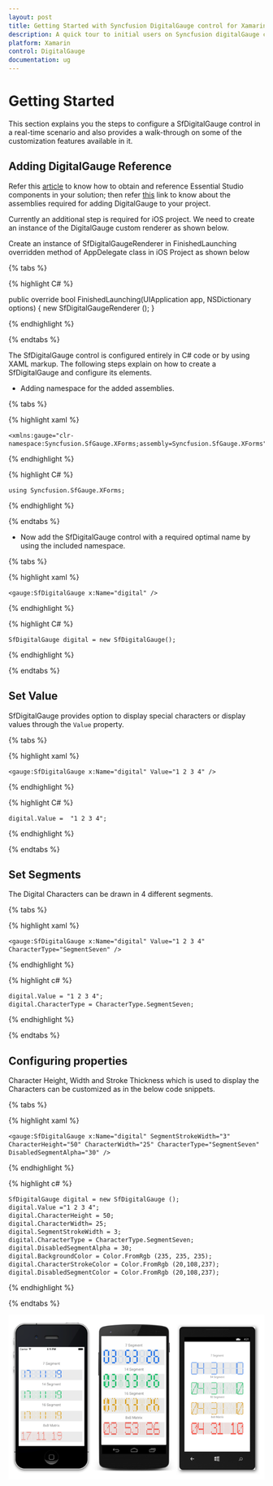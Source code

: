 ```yaml
---
layout: post
title: Getting Started with Syncfusion DigitalGauge control for Xamarin.Forms
description: A quick tour to initial users on Syncfusion digitalGauge control for Xamarin.Forms platform
platform: Xamarin
control: DigitalGauge
documentation: ug
---
```


# Getting Started

This section explains you the steps to configure a SfDigitalGauge control in a real-time scenario and also provides a walk-through on some of the customization features available in it.

## Adding DigitalGauge Reference

Refer this [article](https://help.syncfusion.com/xamarin/introduction/download-and-installation) to know how to obtain and reference Essential Studio components in your solution; then refer [this](https://help.syncfusion.com/xamarin/introduction/control-dependencies#sfdigitalgauge) link to know about the assemblies required for adding DigitalGauge to your project.

Currently an additional step is required for iOS project. We need to create an instance of the DigitalGauge custom renderer as shown below. 

Create an instance of SfDigitalGaugeRenderer in FinishedLaunching overridden method of AppDelegate class in iOS Project as shown below

{% tabs %}

{% highlight C# %}

public override bool FinishedLaunching(UIApplication app, NSDictionary options)
{
    new SfDigitalGaugeRenderer ();
}	

{% endhighlight %}

{% endtabs %}

The SfDigitalGauge control is configured entirely in C# code or by using XAML markup. The following steps explain on how to create a SfDigitalGauge and configure its elements.

* Adding namespace for the added assemblies. 

{% tabs %}

{% highlight xaml %}

	<xmlns:gauge="clr-namespace:Syncfusion.SfGauge.XForms;assembly=Syncfusion.SfGauge.XForms"/>

{% endhighlight %}

{% highlight C# %}

	using Syncfusion.SfGauge.XForms; 

{% endhighlight %}

{% endtabs %}

* Now add the SfDigitalGauge control with a required optimal name by using the included namespace.

{% tabs %}

{% highlight xaml %}

	<gauge:SfDigitalGauge x:Name="digital" />
	
{% endhighlight %}

{% highlight C# %}

	SfDigitalGauge digital = new SfDigitalGauge(); 

{% endhighlight %}

{% endtabs %}

## Set Value

SfDigitalGauge provides option to display special characters or display values through the `Value` property.

{% tabs %}

{% highlight xaml %}

	<gauge:SfDigitalGauge x:Name="digital" Value="1 2 3 4" />

{% endhighlight %}

{% highlight C# %}

    digital.Value =  "1 2 3 4";

{% endhighlight %}

{% endtabs %}

## Set Segments

The Digital Characters can be drawn in 4 different segments.

{% tabs %}

{% highlight xaml %}

	<gauge:SfDigitalGauge x:Name="digital" Value="1 2 3 4" CharacterType="SegmentSeven" />

{% endhighlight %}

{% highlight c# %}

	digital.Value = "1 2 3 4";
	digital.CharacterType = CharacterType.SegmentSeven;

{% endhighlight %}

{% endtabs %}

## Configuring properties

Character Height, Width and Stroke Thickness which is used to display the Characters can be customized as in the below code snippets.

{% tabs %}

{% highlight xaml %}

	<gauge:SfDigitalGauge x:Name="digital" SegmentStrokeWidth="3" CharacterHeight="50" CharacterWidth="25" CharacterType="SegmentSeven" DisabledSegmentAlpha="30" />

{% endhighlight %}

{% highlight c# %}

	SfDigitalGauge digital = new SfDigitalGauge ();
	digital.Value ="1 2 3 4";
	digital.CharacterHeight = 50;
	digital.CharacterWidth= 25;
	digital.SegmentStrokeWidth = 3;
	digital.CharacterType = CharacterType.SegmentSeven;
	digital.DisabledSegmentAlpha = 30;
	digital.BackgroundColor = Color.FromRgb (235, 235, 235);
	digital.CharacterStrokeColor = Color.FromRgb (20,108,237);
	digital.DisabledSegmentColor = Color.FromRgb (20,108,237);

{% endhighlight %}

{% endtabs %}


![](Getting-Started_images/gettingstarted.png)